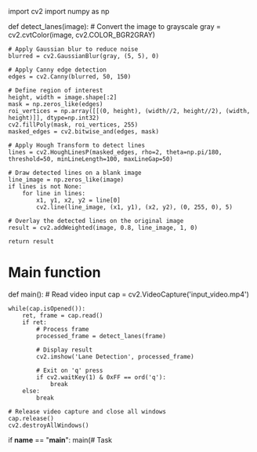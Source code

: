 import cv2
import numpy as np

def detect_lanes(image):
    # Convert the image to grayscale
    gray = cv2.cvtColor(image, cv2.COLOR_BGR2GRAY)
    
    # Apply Gaussian blur to reduce noise
    blurred = cv2.GaussianBlur(gray, (5, 5), 0)
    
    # Apply Canny edge detection
    edges = cv2.Canny(blurred, 50, 150)
    
    # Define region of interest
    height, width = image.shape[:2]
    mask = np.zeros_like(edges)
    roi_vertices = np.array([[(0, height), (width//2, height//2), (width, height)]], dtype=np.int32)
    cv2.fillPoly(mask, roi_vertices, 255)
    masked_edges = cv2.bitwise_and(edges, mask)
    
    # Apply Hough Transform to detect lines
    lines = cv2.HoughLinesP(masked_edges, rho=2, theta=np.pi/180, threshold=50, minLineLength=100, maxLineGap=50)
    
    # Draw detected lines on a blank image
    line_image = np.zeros_like(image)
    if lines is not None:
        for line in lines:
            x1, y1, x2, y2 = line[0]
            cv2.line(line_image, (x1, y1), (x2, y2), (0, 255, 0), 5)
    
    # Overlay the detected lines on the original image
    result = cv2.addWeighted(image, 0.8, line_image, 1, 0)
    
    return result

# Main function
def main():
    # Read video input
    cap = cv2.VideoCapture('input_video.mp4')
    
    while(cap.isOpened()):
        ret, frame = cap.read()
        if ret:
            # Process frame
            processed_frame = detect_lanes(frame)
            
            # Display result
            cv2.imshow('Lane Detection', processed_frame)
            
            # Exit on 'q' press
            if cv2.waitKey(1) & 0xFF == ord('q'):
                break
        else:
            break
    
    # Release video capture and close all windows
    cap.release()
    cv2.destroyAllWindows()

if __name__ == "__main__":
    main(# Task
